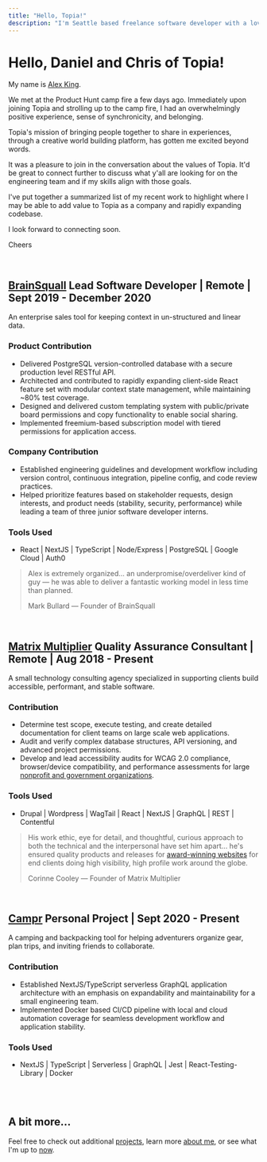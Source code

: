 ```yaml
---
title: "Hello, Topia!"
description: "I'm Seattle based freelance software developer with a love for coffee, pleasant user experience, and intentionality."
---
```


# **Hello**, Daniel and Chris of Topia!

My name is <a href="/about" target="_blank" rel="noopener noreferrer">Alex King</a>.

We met at the Product Hunt camp fire a few days ago. Immediately upon joining Topia and strolling up to the camp fire, I had an overwhelmingly positive experience, sense of synchronicity, and belonging.

Topia's mission of bringing people together to share in experiences, through a creative world building platform, has gotten me excited beyond words.

It was a pleasure to join in the conversation about the values of Topia. It'd be great to connect further to discuss what y'all are looking for on the engineering team and if my skills align with those goals.

I've put together a summarized list of my recent work to highlight where I may be able to add value to Topia as a company and rapidly expanding codebase.

I look forward to connecting soon.

Cheers

<br/>
<!-- Check out more about my [values here](/about#values). -->

## **<a href="https://brainsquall.co" target="_blank" rel="noopener noreferrer">BrainSquall</a>** <span>**Lead Software Developer** | Remote | Sept 2019 - December 2020</span>

An enterprise sales tool for keeping context in un-structured and linear data.

### Product Contribution

- Delivered PostgreSQL version-controlled database with a secure production level RESTful API.
- Architected and contributed to rapidly expanding client-side React feature set with modular context state management, while maintaining ~80% test coverage.
- Designed and delivered custom templating system with public/private board permissions and copy functionality to enable social sharing.
- Implemented freemium-based subscription model with tiered permissions for application access.

### Company Contribution

- Established engineering guidelines and development workflow including version control, continuous integration, pipeline config, and code review practices.
- Helped prioritize features based on stakeholder requests, design interests, and product needs (stability, security, performance) while leading a team of three junior software developer interns.

### Tools Used

- React | NextJS | TypeScript | Node/Express | PostgreSQL | Google Cloud | Auth0

> Alex is extremely organized... an underpromise/overdeliver kind of guy — he was able to deliver a fantastic working model in less time than planned.
>
> Mark Bullard — Founder of BrainSquall

<br/>

## **<a href="https://matrixmultiplier.com" target="_blank" rel="noopener noreferrer">Matrix Multiplier</a>** <span>**Quality Assurance Consultant** | Remote | Aug 2018 - Present</span>

A small technology consulting agency specialized in supporting clients build accessible, performant, and stable software.

### Contribution

- Determine test scope, execute testing, and create detailed documentation for client teams on large scale web applications.
- Audit and verify complex database structures, API versioning, and advanced project permissions.
- Develop and lead accessibility audits for WCAG 2.0 compliance, browser/device compatibility, and performance assessments for large <a href="https://www.forumone.com/work" target="_blank" rel="noopener noreferrer">nonprofit and government organizations</a>.

### Tools Used

- Drupal | Wordpress | WagTail | React | NextJS | GraphQL | REST | Contentful

> His work ethic, eye for detail, and thoughtful, curious approach to both the technical and the interpersonal have set him apart... he's ensured quality products and releases for <a href="https://www.forumone.com/ideas/forum-one-webawards-results/" target="_blank" rel="noopener noreferrer">award-winning websites</a> for end clients doing high visibility, high profile work around the globe.
>
> Corinne Cooley — Founder of Matrix Multiplier

<br/>

## **<a href="https://getcampr.com" target="_blank" rel="noopener noreferrer">Campr</a>** <span>**Personal Project** | Sept 2020 - Present</span>

A camping and backpacking tool for helping adventurers organize gear, plan trips, and inviting friends to collaborate.

### Contribution

- Established NextJS/TypeScript serverless GraphQL application architecture with an emphasis on expandability and maintainability for a small engineering team.
- Implemented Docker based CI/CD pipeline with local and cloud automation coverage for seamless development workflow and application stability.

### Tools Used

- NextJS | TypeScript | Serverless | GraphQL | Jest | React-Testing-Library | Docker

<br/><br/>

## **A bit more...**

Feel free to check out additional <a href="/projects" target="_blank" rel="noopener noreferrer">projects</a>, learn more <a href="/about" target="_blank" rel="noopener noreferrer">about me</a>, or see what I'm up to <a href="/now" target="_blank" rel="noopener noreferrer">now</a>.

